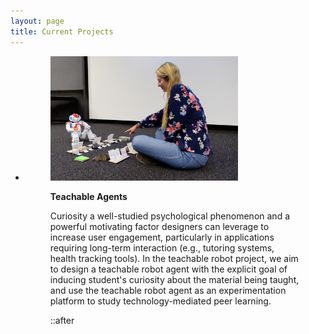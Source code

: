 ```yaml
---
layout: page
title: Current Projects
---
```

<article>
<ul>
	<li>
		<figure class="clear">
			<div class="imgl">
				<img src="img/TeachableRobotProject.jpg" alt="" width="300px">
			</div>
			<figcaption>
				<p class="name">
					<strong>
						Teachable Agents
					</strong>
				</p>
				<p>
					Curiosity a well-studied psychological phenomenon and a powerful motivating factor designers can leverage to increase user engagement, particularly in applications requiring long-term interaction (e.g., tutoring systems, health tracking tools). In the teachable robot project, we aim to design a teachable robot agent with the explicit goal of inducing student's curiosity about the material being taught, and use the teachable robot agent as an experimentation platform to study technology-mediated peer learning. 
				</p>
			</figcaption>
			::after
		</figure>
	</li>
</ul>
</article>

